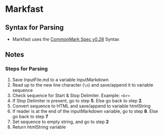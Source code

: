 # Markfast

## Syntax for Parsing
* Markfast uses the [CommonMark Spec v0.28](http://spec.commonmark.org/0.28/) Syntax


## Notes
### Steps for Parsing
1. Save InputFile.md to a variable inputMarkdown
2. Read up to the new line character \(`\n`\) and save/append it to variable sequence
3. Check sequence for Start & Stop Delimiter. Example: `<br>`
4. If Stop Delimiter is present, go to step **5**. Else go back to step **2**.
5. Convert sequence to HTML and save/append to variable htmlString
6. If reader is at the end of the inputMarkdown variable, go to step **8**. Else go back to step **7**
7. Set sequence to empty string, and go to step **2**
8. Return htmlString variable
